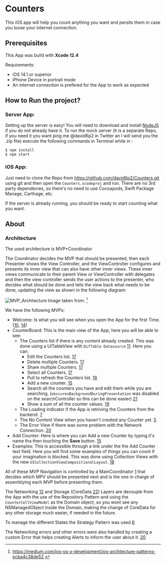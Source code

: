 # Counters

This iOS app will help you count anything you want and persits them in case you loose your internet connection.

## Prerequisites

This App was build with **Xcode 12.4**

Requirements:

- iOS 14.1 or superior
- iPhone Device in portrait mode
- An internet connection is prefered for the App to work as expected

## How to Run the project?

### Server App:

Setting up the server is easy! You will need to download and install [NodeJS](https://nodejs.org/en/download/) if you do not already have it. To run the mock server (it is a separate Repo, if you need it you want ping me @david6p2 in Twitter an I will send you the .zip file) execute the following commands in Terminal while in :

```
$ npm install
$ npm start
```

### iOS App:

Just need to clone the Repo from https://github.com/david6p2/Counters.git using git and then open the `Counters.xcodeproj` and run. There are no 3rd party dependecies, so there's no need to use Cocoapods, Swift Package Manage, Carthage, etc.

If the server is already running, you should be ready to start counting what you want.

## About

### Architecture

The used architecture is MVP+Coordinator

The Coordinator decides the MVP that should be presented, then each Presenter shows the View Controller, and the ViewController configures and presents its inner view that can also have other inner views. These inner views communicate to their parent View or ViewController with delegates and then the view controller sends the user actions to the presenter, who decides what should be done and tells the view back what needs to be done, updating the view as shown in the following diagram:

![MVP_Architecture](https://user-images.githubusercontent.com/1909725/117249151-bd115a80-ae06-11eb-9ac1-f123e30adc73.png)
Image taken from: [^1]

We have the following MVPs:

- Welcome: Is what you will see when you open the App for the first Time. ([10](https://github.com/david6p2/Counters/pull/10), [14](https://github.com/david6p2/Counters/pull/14))
- CounterBoard: This is the main view of the App, here you will be able to see:
  - The Counters list if there is any content already created. This was done using a UITableView with `Diffable Datasource` [11](https://github.com/david6p2/Counters/pull/11). Here you can:
    - Edit the Counters list. [17](#https://github.com/david6p2/Counters/pull/17)
    - Delete multiple Counters. [17](https://github.com/david6p2/Counters/pull/17)
    - Share multiple Counters. [17](https://github.com/david6p2/Counters/pull/17)
    - Select all Counters. [17](https://github.com/david6p2/Counters/pull/17)
    - Pull to refresh the Counters list. [16](https://github.com/david6p2/Counters/pull/16)
    - Add a new counter. [15](https://github.com/david6p2/Counters/pull/15)
    - Search all the counters you have and edit them while you are searching. (`obscuresBackgroundDuringPresentation` was disabled on the searchController so this can be done easier) [21](https://github.com/david6p2/Counters/pull/21)
    - Show a sum of all the counter values. [19](https://github.com/david6p2/Counters/pull/19)
  - The Loading indicator if the App is retriving the Counters from the backend. [7](https://github.com/david6p2/Counters/pull/7)
  - The No Content View when you haven't created any Counter yet. [5](https://github.com/david6p2/Counters/pull/5)
  - The Error View if there was some problem with the Network Connection. [20](https://github.com/david6p2/Counters/pull/20)
- Add Counter: Here is where you can Add a new Counter by typing it's name tha then touching the **Save** button. [15](https://github.com/david6p2/Counters/pull/15)
- Examples: This is accessible through a link under the the Add Counter text field. Here you will find some examples of things you can count if your imagination is blocked. This was done using Collection Views with the new `UICollectionViewCompositionalLayout`. [18](https://github.com/david6p2/Counters/pull/18)

All of these MVP Navigation is controlled by a MainCoordinator [1](https://github.com/david6p2/Counters/pull/1) that decides which MPV should be presented next and is the one in charge of assemblying each MVP before presenting them.

The Networking [12](https://github.com/david6p2/Counters/pull/12) and Storage (CoreData [22](https://github.com/david6p2/Counters/pull/22)) Layers are decouple from the App with the use of the Repository Pattern and using the `CounterCellViewModel` as the Domain object, so you wont see any NSManagedObject inside the Domain, making the change of CoreData for any other storage much easier, if needed in the future.

To manage the different States the Strategy Pattern was used [6](https://github.com/david6p2/Counters/pull/6)

The Networking errors and other errors were also handled by creating a custom Error that helps creating Alerts to inform the user about it. [20](https://github.com/david6p2/Counters/pull/20)

[^1]: https://medium.com/ios-os-x-development/ios-architecture-patterns-ecba4c38de52.
